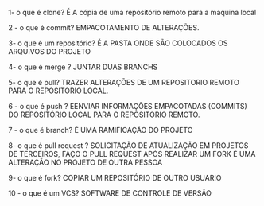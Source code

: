 1- o que é clone?
 É A cópia de uma repositório remoto para a maquina local
 
2 - o que é commit?
EMPACOTAMENTO DE ALTERAÇÕES.

3- o que é um repositório?
É A PASTA ONDE SÃO COLOCADOS OS ARQUIVOS DO PROJETO

4- o que é merge ? 
JUNTAR DUAS BRANCHS 

5- o que é  pull?
TRAZER ALTERAÇÕES DE UM REPOSITORIO REMOTO PARA O REPOSITORIO LOCAL.

6 - o que é push ?
EENVIAR INFORMAÇÕES EMPACOTADAS (COMMITS) DO REPOSITÓRIO LOCAL PARA O REPOSITORIO REMOTO.	

7 - o que é branch?
É UMA RAMIFICAÇÃO DO PROJETO 	

8- o que é pull request ?
SOLICITAÇÃO DE ATUALIZAÇÃO EM PROJETOS DE TERCEIROS, FAÇO O PULL REQUEST APÓS REALIZAR UM FORK É UMA ALTERAÇÃO NO PROJETO DE OUTRA PESSOA 
	
9-  o que é fork? 
COPIAR UM REPOSITÓRIO DE OUTRO USUARIO 

10 - o que é um VCS?
SOFTWARE DE CONTROLE DE VERSÃO
